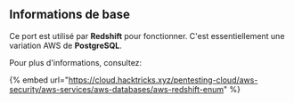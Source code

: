 ## Informations de base

Ce port est utilisé par **Redshift** pour fonctionner. C'est essentiellement une variation AWS de **PostgreSQL**.

Pour plus d'informations, consultez:

{% embed url="https://cloud.hacktricks.xyz/pentesting-cloud/aws-security/aws-services/aws-databases/aws-redshift-enum" %}
